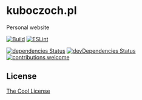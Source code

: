# kuboczoch.pl

Personal website

[![Build](https://github.com/Kuboczoch/next-popular-website-starter/actions/workflows/master.yml/badge.svg?branch=master)](https://github.com/Kuboczoch/kuboczoch.pl/actions/workflows/master.yml)
[![ESLint](https://github.com/Kuboczoch/next-popular-website-starter/actions/workflows/lint.yml/badge.svg?branch=master)](https://github.com/Kuboczoch/kuboczoch.pl/actions/workflows/lint.yml)

[![dependencies Status](https://status.david-dm.org/gh/Kuboczoch/next-popular-website-starter.svg)](https://david-dm.org/Kuboczoch/kuboczoch.pl)
[![devDependencies Status](https://status.david-dm.org/gh/Kuboczoch/next-popular-website-starter.svg?type=dev)](https://david-dm.org/Kuboczoch/kuboczoch.pl?type=dev)
[![contributions welcome](https://img.shields.io/badge/contributions-welcome-brightgreen.svg?style=flat)](https://github.com/Kuboczoch/kuboczoch.pl/issues)

## License
[The Cool License](https://github.com/Kuboczoch/kuboczoch.pl/blob/master/LICENSE.md)
